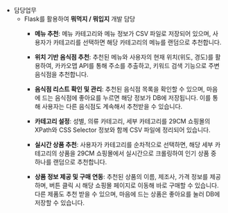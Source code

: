 - 담당업무
  - Flask를 활용하여 **뭐먹지 / 뭐입지** 개발 담당
    - **메뉴 추천**: 메뉴 카테고리와 메뉴 정보가 CSV 파일로 저장되어 있으며, 사용자가 카테고리를 선택하면 해당 카테고리의 메뉴를 랜덤으로 추천합니다.
    - **위치 기반 음식점 추천**: 추천된 메뉴와 사용자의 현재 위치(위도, 경도)를 활용하여, 카카오맵 API를 통해 주소를 추출하고, 키워드 검색 기능으로 주변 음식점을 추천합니다.
    - **음식점 리스트 확인 및 관리**: 추천된 음식점 목록을 확인할 수 있으며, 마음에 드는 음식점에 좋아요를 누르면 해당 정보가 DB에 저장됩니다. 이를 통해 사용자는 다른 음식점도 계속해서 추천받을 수 있습니다.

    - **카테고리 설정**: 성별, 의류 카테고리, 세부 카테고리를 29CM 쇼핑몰의 XPath와 CSS Selector 정보와 함께 CSV 파일에 정리되어 있습니다.
    - **실시간 상품 추천**: 사용자가 카테고리를 순차적으로 선택하면, 해당 세부 카테고리의 상품을 29CM 쇼핑몰에서 실시간으로 크롤링하여 인기 상품 중 하나를 랜덤으로 추천합니다.
    - **상품 정보 제공 및 구매 연동**: 추천된 상품의 이름, 제조사, 가격 정보를 제공하며, 버튼 클릭 시 해당 쇼핑몰 페이지로 이동해 바로 구매할 수 있습니다. 다른 제품도 추천 받을 수 있으며, 마음에 드는 상품은 좋아요를 눌러 DB에 저장할 수 있습니다.
